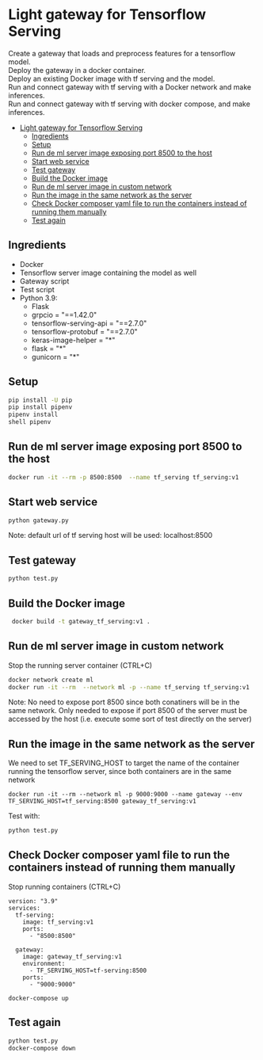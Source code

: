 # Light gateway for Tensorflow Serving

Create a gateway that loads and preprocess features for a tensorflow model.  
Deploy the gateway in a docker container.  
Deploy an existing Docker image with tf serving and the model.  
Run and connect gateway with tf serving with a Docker network and make inferences.  
Run and connect gateway with tf serving with docker compose, and make inferences.  

- [Light gateway for Tensorflow Serving](#light-gateway-for-tensorflow-serving)
  - [Ingredients](#ingredients)
  - [Setup](#setup)
  - [Run de ml server image exposing port 8500 to the host](#run-de-ml-server-image-exposing-port-8500-to-the-host)
  - [Start web service](#start-web-service)
  - [Test gateway](#test-gateway)
  - [Build the Docker image](#build-the-docker-image)
  - [Run de ml server image in custom network](#run-de-ml-server-image-in-custom-network)
  - [Run the image in the same network as the server](#run-the-image-in-the-same-network-as-the-server)
  - [Check Docker composer yaml file to run the containers instead of running them manually](#check-docker-composer-yaml-file-to-run-the-containers-instead-of-running-them-manually)
  - [Test again](#test-again)


## Ingredients

  - Docker
  - Tensorflow server image containing the model as well
  - Gateway script
  - Test script
  - Python 3.9:
    - Flask
    - grpcio = "==1.42.0"
    - tensorflow-serving-api = "==2.7.0"
    - tensorflow-protobuf = "==2.7.0"
    - keras-image-helper = "*"
    - flask = "*"
    - gunicorn = "*"

## Setup
```bash
pip install -U pip
pip install pipenv
pipenv install
shell pipenv
```

## Run de ml server image exposing port 8500 to the host
```bash
docker run -it --rm -p 8500:8500  --name tf_serving tf_serving:v1 
```

## Start web service
```bash
python gateway.py
```
Note: default url of tf serving host will be used: localhost:8500

## Test gateway
```bash
python test.py
```

## Build the Docker image
```bash
 docker build -t gateway_tf_serving:v1 .
```

## Run de ml server image in custom network
Stop the running server container (CTRL+C)
```bash
docker network create ml
docker run -it --rm  --network ml -p --name tf_serving tf_serving:v1
```
Note: No need to expose port 8500 since both conatiners will be in the same network.
Only needed to expose if port 8500 of the server must be accessed by the host (i.e. execute some sort of test directly on the server)

## Run the image in the same network as the server
We need to set TF_SERVING_HOST to target the name of the container running the tensorflow server, since both containers are in the same network
```
docker run -it --rm --network ml -p 9000:9000 --name gateway --env TF_SERVING_HOST=tf_serving:8500 gateway_tf_serving:v1 
```
Test with:
```bash
python test.py
```

## Check Docker composer yaml file to run the containers instead of running them manually
Stop running containers (CTRL+C)
```
version: "3.9"
services:
  tf-serving:
    image: tf_serving:v1
    ports:
      - "8500:8500"
    
  gateway:
    image: gateway_tf_serving:v1
    environment:
      - TF_SERVING_HOST=tf-serving:8500
    ports:
      - "9000:9000"
```
```
docker-compose up
```

## Test again
```bash
python test.py
docker-compose down
```
